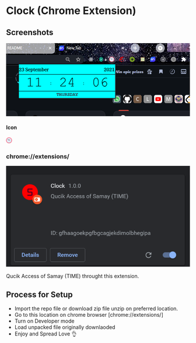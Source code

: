 # Clock (Chrome Extension)

## Screenshots
![clock-icon](https://github.com/shubham-1903/Clock/blob/master/images/clock_chrome_extension_ss.PNG?raw=true)
#### Icon
![clock-icon](https://github.com/shubham-1903/Clock/blob/master/images/clock.png?raw=true)
### chrome://extensions/
![clock-icon](https://github.com/shubham-1903/Clock/blob/master/images/extension_setting_icon.PNG?raw=true)


Qucik Access of Samay (TIME) throught this extension.

## Process for Setup

- Import the repo file or download zip file unzip on preferred location.
- Go to this location on chrome browser [chrome://extensions/]
- Turn on Developer mode
- Load unpacked file originally downlaoded
- Enjoy and Spread Love 👌
